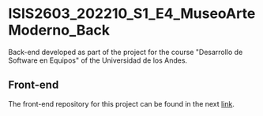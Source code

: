 # ISIS2603_202210_S1_E4_MuseoArteModerno_Back

Back-end developed as part of the project for the course "Desarrollo de Software en Equipos" of the Universidad de los Andes.

## Front-end
The front-end repository for this project can be found in the next [link](https://github.com/poloivaz/ISIS2603_202210_S1_E4_MuseoArteModerno_Front).
